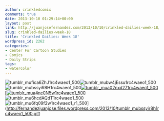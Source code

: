 ```yaml
---
author: crinkledcomix
comments: true
date: 2013-10-10 01:29:14+00:00
layout: post
link: http://juanjosefernandez.com/2013/10/10/crinkled-dailies-week-18/
slug: crinkled-dailies-week-18
title: 'Crinkled Dailies: Week 18'
wordpress_id: 2262
categories:
- Center For Cartoon Studies
- Comics
- Daily Strips
tags:
- watercolor
---
```


![tumblr_mufica6ZhJ1rc4waeo1_500](http://fernandezjuanjose.files.wordpress.com/2013/10/tumblr_mufica6zhj1rc4waeo1_500.gif)![tumblr_mubw4jEssu1rc4waeo1_500](http://fernandezjuanjose.files.wordpress.com/2013/10/tumblr_mubw4jessu1rc4waeo1_500.gif)![tumblr_mubssyiR8H1rc4waeo1_500](http://fernandezjuanjose.files.wordpress.com/2013/10/tumblr_mubssyir8h1rc4waeo1_500.gif)[![tumblr_mua02nxd271rc4waeo1_500](http://fernandezjuanjose.files.wordpress.com/2013/10/tumblr_mua02nxd271rc4waeo1_500.gif)](http://fernandezjuanjose.files.wordpress.com/2013/10/tumblr_mua02nxd271rc4waeo1_500.gif)[[![tumblr_mua4nc0N5w1rc4waeo1_500](http://fernandezjuanjose.files.wordpress.com/2013/10/tumblr_mua4nc0n5w1rc4waeo1_5001.gif)](http://fernandezjuanjose.files.wordpress.com/2013/10/tumblr_mua4nc0n5w1rc4waeo1_5001.gif)![tumblr_mu6hcdAQdT1rc4waeo1_500](http://fernandezjuanjose.files.wordpress.com/2013/10/tumblr_mu6hcdaqdt1rc4waeo1_500.gif)![tumblr_mu6fq09f2w1rc4waeo1_r1_500](http://fernandezjuanjose.files.wordpress.com/2013/10/tumblr_mu6fq09f2w1rc4waeo1_r1_500.gif)](http://fernandezjuanjose.files.wordpress.com/2013/10/tumblr_mubssyir8h1rc4waeo1_500.gif)
